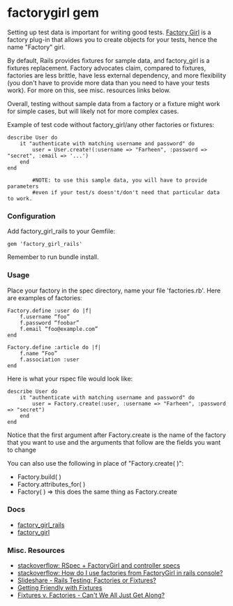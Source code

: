 # factorygirl gem

Setting up test data is important for writing good tests.  [Factory Girl](https://github.com/thoughtbot/factory_girl_rails) is a factory plug-in that allows you to create objects for your tests, hence the name "Factory" girl.   

By default, Rails provides fixtures for sample data, and factory_girl is a fixtures replacement.  Factory advocates claim, compared to fixtures, factories are less brittle, have less external dependency, and more flexibility (you don't have to provide more data than you need to have your tests work).  For more on this, see misc. resources links below.

Overall, testing without sample data from a factory or a fixture might work for simple cases, but will likely not for more complex cases.

Example of test code without factory_girl/any other factories or fixtures:

```
describe User do
	it "authenticate with matching username and password" do
		user = User.create!(:username => "Farheen", :password => "secret", :email => '...') 
	end	
end

		#NOTE: to use this sample data, you will have to provide parameters 
		#even if your test/s doesn't/don't need that particular data to work.

```


### Configuration

Add factory_girl_rails to your Gemfile:

```
gem 'factory_girl_rails'
```
Remember to run bundle install.

### Usage

Place your factory in the spec directory, name your file 'factories.rb'.  Here are examples of factories:

```
Factory.define :user do |f|
	f.username “foo”
	f.password “foobar”
	f.email “foo@example.com”
end

Factory.define :article do |f|
	f.name “Foo”
	f.association :user
end
```

Here is what your rspec file would look like:

```
describe User do
	it "authenticate with matching username and password" do
		user = Factory.create(:user, :username => "Farheen", :password => "secret")
	end
end

```
Notice that the first argument after Factory.create is the name of the factory that you want to use and the arguments that follow are the fields you want to change 

You can also use the following in place of "Factory.create( )":

- Factory.build( ) 
- Factory.attributes_for( )
- Factory( ) => this does the same thing as Factory.create





### Docs


- [factory_girl_rails](https://github.com/thoughtbot/factory_girl_rails)
- [factory_girl](https://github.com/thoughtbot/factory_girl)

### Misc. Resources


- [stackoverflow: RSpec + FactoryGirl and controller specs](http://stackoverflow.com/questions/20126078/rspec-factorygirl-and-controller-specs)
- [stackoverflow: How do I use factories from FactoryGirl in rails console?](http://stackoverflow.com/questions/18195851/how-do-i-use-factories-from-factorygirl-in-rails-console)
- [Slideshare - Rails Testing: Factories or Fixtures?](http://www.slideshare.net/mtoppa/2014-03-11factorygirl)
- [Getting Friendly with Fixtures](https://whatdoitest.com/getting-friendly-with-fixtures)
- [Fixtures v. Factories - Can't We All Just Get Along?](http://metabates.com/2010/08/15/fixtures-v-factories-cant-we-all-just-get-along/)
